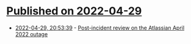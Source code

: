 # [Published on 2022-04-29](index.md)

* [2022-04-29, 20:53:39](https://news.ycombinator.com/item?id=31210469) - [Post-incident review on the Atlassian April 2022 outage](https://www.atlassian.com/engineering/post-incident-review-april-2022-outage)
